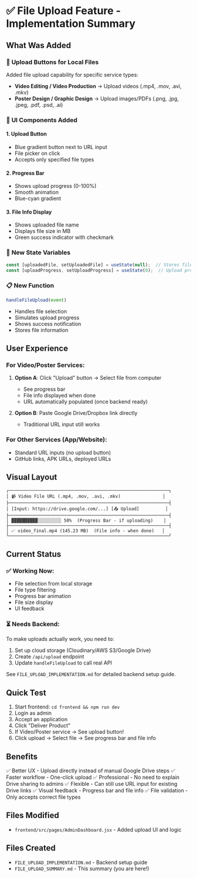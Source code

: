 # ✅ File Upload Feature - Implementation Summary

## What Was Added

### 🎯 **Upload Buttons for Local Files**
Added file upload capability for specific service types:
- **Video Editing / Video Production** → Upload videos (.mp4, .mov, .avi, .mkv)
- **Poster Design / Graphic Design** → Upload images/PDFs (.png, .jpg, .jpeg, .pdf, .psd, .ai)

### 🎨 **UI Components Added**

#### 1. Upload Button
- Blue gradient button next to URL input
- File picker on click
- Accepts only specified file types

#### 2. Progress Bar
- Shows upload progress (0-100%)
- Smooth animation
- Blue-cyan gradient

#### 3. File Info Display
- Shows uploaded file name
- Displays file size in MB
- Green success indicator with checkmark

### 🔧 **New State Variables**
```javascript
const [uploadedFile, setUploadedFile] = useState(null);  // Stores file object
const [uploadProgress, setUploadProgress] = useState(0);  // Upload progress 0-100
```

### 📋 **New Function**
```javascript
handleFileUpload(event)
```
- Handles file selection
- Simulates upload progress
- Shows success notification
- Stores file information

## User Experience

### For Video/Poster Services:
1. **Option A**: Click "Upload" button → Select file from computer
   - See progress bar
   - File info displayed when done
   - URL automatically populated (once backend ready)

2. **Option B**: Paste Google Drive/Dropbox link directly
   - Traditional URL input still works

### For Other Services (App/Website):
- Standard URL inputs (no upload button)
- GitHub links, APK URLs, deployed URLs

## Visual Layout

```
┌─────────────────────────────────────────────────────────────┐
│ 📹 Video File URL (.mp4, .mov, .avi, .mkv)                │
├─────────────────────────────────────────────────────────────┤
│ [Input: https://drive.google.com/...] [📤 Upload]          │
├─────────────────────────────────────────────────────────────┤
│ ▓▓▓▓▓▓▓▓▓▓░░░░░░░░░ 50%  (Progress Bar - if uploading)    │
├─────────────────────────────────────────────────────────────┤
│ ✅ video_final.mp4 (145.23 MB)  (File info - when done)   │
└─────────────────────────────────────────────────────────────┘
```

## Current Status

### ✅ Working Now:
- File selection from local storage
- File type filtering
- Progress bar animation
- File size display
- UI feedback

### ⏳ Needs Backend:
To make uploads actually work, you need to:
1. Set up cloud storage (Cloudinary/AWS S3/Google Drive)
2. Create `/api/upload` endpoint
3. Update `handleFileUpload` to call real API

See `FILE_UPLOAD_IMPLEMENTATION.md` for detailed backend setup guide.

## Quick Test
1. Start frontend: `cd frontend && npm run dev`
2. Login as admin
3. Accept an application
4. Click "Deliver Product"
5. If Video/Poster service → See upload button!
6. Click upload → Select file → See progress bar and file info

## Benefits
✅ Better UX - Upload directly instead of manual Google Drive steps
✅ Faster workflow - One-click upload
✅ Professional - No need to explain Drive sharing to admins
✅ Flexible - Can still use URL input for existing Drive links
✅ Visual feedback - Progress bar and file info
✅ File validation - Only accepts correct file types

## Files Modified
- `frontend/src/pages/AdminDashboard.jsx` - Added upload UI and logic

## Files Created
- `FILE_UPLOAD_IMPLEMENTATION.md` - Backend setup guide
- `FILE_UPLOAD_SUMMARY.md` - This summary (you are here!)
